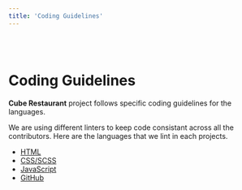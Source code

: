 ```yaml
---
title: 'Coding Guidelines'
---
```

<br><br>

# Coding Guidelines

**Cube Restaurant** project follows specific coding guidelines for the languages.

We are using different linters to keep code consistant across all the contributors. Here are the languages that we lint in each projects.

* [HTML](./html)
* [CSS/SCSS](./css)
* [JavaScript](./javascript)
* [GitHub](./github)